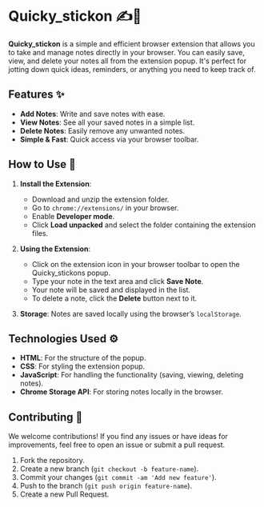 # Quicky_stickon ✍️📝

**Quicky_stickon** is a simple and efficient browser extension that allows you to take and manage notes directly in your browser. You can easily save, view, and delete your notes all from the extension popup. It's perfect for jotting down quick ideas, reminders, or anything you need to keep track of.

## Features ✨
- **Add Notes**: Write and save notes with ease.
- **View Notes**: See all your saved notes in a simple list.
- **Delete Notes**: Easily remove any unwanted notes.
- **Simple & Fast**: Quick access via your browser toolbar.

## How to Use 🚀

1. **Install the Extension**:
   - Download and unzip the extension folder.
   - Go to `chrome://extensions/` in your browser.
   - Enable **Developer mode**.
   - Click **Load unpacked** and select the folder containing the extension files.

2. **Using the Extension**:
   - Click on the extension icon in your browser toolbar to open the Quicky_stickons popup.
   - Type your note in the text area and click **Save Note**.
   - Your note will be saved and displayed in the list.
   - To delete a note, click the **Delete** button next to it.

3. **Storage**: Notes are saved locally using the browser’s `localStorage`.

## Technologies Used ⚙️
- **HTML**: For the structure of the popup.
- **CSS**: For styling the extension popup.
- **JavaScript**: For handling the functionality (saving, viewing, deleting notes).
- **Chrome Storage API**: For storing notes locally in the browser.

## Contributing 🤝

We welcome contributions! If you find any issues or have ideas for improvements, feel free to open an issue or submit a pull request.

1. Fork the repository.
2. Create a new branch (`git checkout -b feature-name`).
3. Commit your changes (`git commit -am 'Add new feature'`).
4. Push to the branch (`git push origin feature-name`).
5. Create a new Pull Request.
